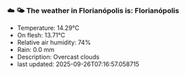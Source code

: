 ### ☁️ 🌤️  The weather in Florianópolis is: Florianópolis

- Temperature: 14.29°C
- On flesh: 13.71°C
- Relative air humidity: 74%
- Rain: 0.0 mm
- Description: Overcast clouds
- last updated: 2025-09-26T07:16:57.058715
